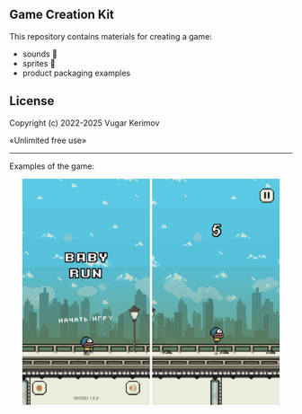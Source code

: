 ## Game Creation Kit

This repository contains materials for creating a game: 
- sounds 🎵
- sprites 💾
- product packaging examples 

## License

<p>Copyright (c) 2022-2025 Vugar Kerimov</p>
<p>«Unlimited free use»</p>

-----

Examples of the game:

<div align="center" width="100%">
    <img width="45%" src="/materials/screenshots/1.png" />
    <img width="45%" src="/materials/screenshots/2.png" />
</div>
